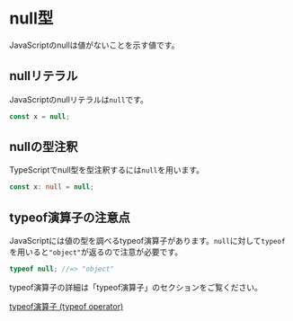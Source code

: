 # null型

JavaScriptのnullは値がないことを示す値です。

## nullリテラル

JavaScriptのnullリテラルは`null`です。

```js
const x = null;
```

## nullの型注釈

TypeScriptでnull型を型注釈するには`null`を用います。

```ts
const x: null = null;
```

## typeof演算子の注意点

JavaScriptには値の型を調べるtypeof演算子があります。`null`に対して`typeof`を用いると`"object"`が返るので注意が必要です。

```js
typeof null; //=> "object"
```

typeof演算子の詳細は「typeof演算子」のセクションをご覧ください。

[typeof演算子 (typeof operator)](typeof-operator.md)
